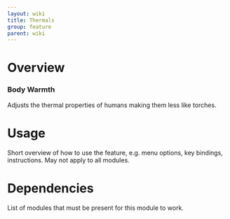 ```yaml
---
layout: wiki
title: Thermals
group: feature
parent: wiki
---
```


# Overview

### Body Warmth
Adjusts the thermal properties of humans making them less like torches.


# Usage

Short overview of how to use the feature, e.g. menu options, key bindings, 
instructions. May not apply to all modules.


# Dependencies

List of modules that must be present for this module to work.
